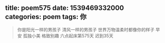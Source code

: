 title: poem575
date: 1539469332000
categories: poem
tags: 你
---
> 你是阳光一样的男孩子
清风一样的男孩子
世界万物温柔时都像你的样子
早安
孤独小美
格致别趣
六点起床第575天 迟到35天